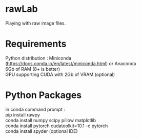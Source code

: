 # rawLab
Playing with raw image files.

# Requirements
Python distribution : Miniconda (https://docs.conda.io/en/latest/miniconda.html) or Anaconda  
6Gb of RAM (8+ is better)  
GPU supporting CUDA with 2Gb of VRAM (optional)  

# Python Packages
In conda command prompt :  
pip install rawpy  
conda install numpy scipy pillow matplotlib  
conda install pytorch cudatoolkit=10.1 -c pytorch  
conda install spyder (optional IDE)  
